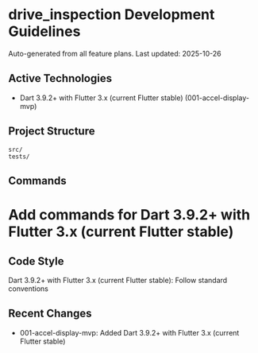 # drive_inspection Development Guidelines

Auto-generated from all feature plans. Last updated: 2025-10-26

## Active Technologies

- Dart 3.9.2+ with Flutter 3.x (current Flutter stable) (001-accel-display-mvp)

## Project Structure

```text
src/
tests/
```

## Commands

# Add commands for Dart 3.9.2+ with Flutter 3.x (current Flutter stable)

## Code Style

Dart 3.9.2+ with Flutter 3.x (current Flutter stable): Follow standard conventions

## Recent Changes

- 001-accel-display-mvp: Added Dart 3.9.2+ with Flutter 3.x (current Flutter stable)

<!-- MANUAL ADDITIONS START -->
<!-- MANUAL ADDITIONS END -->
